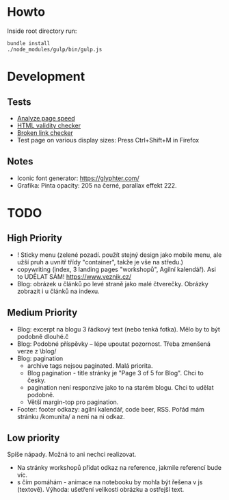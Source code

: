 # Howto

Inside root directory run:

```
bundle install
./node_modules/gulp/bin/gulp.js
```

# Development

## Tests

- [Analyze page speed](https://developers.google.com/speed/pagespeed/insights/)
- [HTML validity checker](https://validator.w3.org)
- [Broken link checker](https://www.drlinkcheck.com/)
- Test page on various display sizes: Press Ctrl+Shift+M in Firefox

## Notes

- Iconic font generator: https://glyphter.com/
- Grafika: Pinta opacity: 205 na černé, parallax effekt 222.

# TODO

## High Priority

- ! Sticky menu (zelené pozadí. použít stejný design jako mobile menu, ale užší pruh a uvnitř třídy "container", takže je vše na středu.)
- copywriting (index, 3 landing pages "workshopů", Agilní kalendář). Asi to UDĚLAT SÁM! https://www.veznik.cz/
- Blog: obrázek u článků po levé straně jako malé čtverečky. Obrázky zobrazit i u článků na indexu.

## Medium Priority

- Blog: excerpt na blogu 3 řádkový text (nebo tenká fotka). Mělo by to být podobně dlouhé.č
- Blog: Podobné příspěvky – lépe upoutat pozornost. Třeba zmenšená verze z \blog/
- Blog: pagination
    - archive tags nejsou paginated. Malá priorita.
    - Blog pagination - title stránky je "Page 3 of 5 for Blog". Chci to česky.
    - pagination není responzive jako to na starém blogu. Chci to udělat podobně.
    - Větší margin-top pro pagination.
- Footer: footer odkazy: agilní kalendář, code beer, RSS. Pořád mám stránku /komunita/ a není na ni odkaz.

## Low priority

Spíše nápady. Možná to ani nechci realizovat.

- Na stránky workshopů přidat odkaz na reference, jakmile referencí bude víc.
- s čím pomáhám - animace na notebooku by mohla být řešena v js (textově). Výhoda: ušetření velikosti obrázku a ostřejší text.
